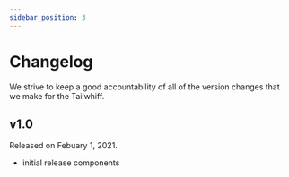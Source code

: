 ```yaml
---
sidebar_position: 3
---
```


# Changelog
We strive to keep a good accountability of all of the version changes that we make for the Tailwhiff.

## v1.0
Released on Febuary 1, 2021.

- initial release components
